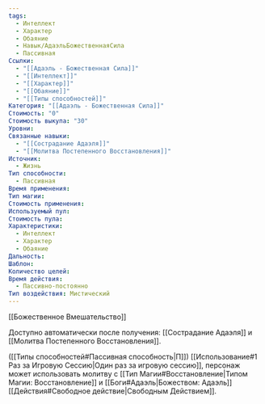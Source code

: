 ```yaml
---
tags:
  - Интеллект
  - Характер
  - Обаяние
  - Навык/АдаэльБожественнаяСила
  - Пассивная
Ссылки:
  - "[[Адаэль - Божественная Сила]]"
  - "[[Интеллект]]"
  - "[[Характер]]"
  - "[[Обаяние]]"
  - "[[Типы способностей]]"
Категория: "[[Адаэль - Божественная Сила]]"
Стоимость: "0"
Стоимость выкупа: "30"
Уровни: 
Связанные навыки:
  - "[[Сострадание Адаэля]]"
  - "[[Молитва Постепенного Восстановления]]"
Источник:
  - Жизнь
Тип способности:
  - Пассивная
Время применения: 
Тип магии: 
Стоимость применения: 
Используемый пул: 
Стоимость пула: 
Характеристики:
  - Интеллект
  - Характер
  - Обаяние
Дальность: 
Шаблон: 
Количество целей: 
Время действия:
  - Пассивно-постоянно
Тип воздействия: Мистический
---
```

[[Божественное Вмешательство]]

Доступно автоматически после получения: [[Сострадание Адаэля]] и [[Молитва Постепенного Восстановления]].

([[Типы способностей#Пассивная способность|П]]) [[Использование#1 Раз за Игровую Сессию|Один раз за игровую сессию]], персонаж может использовать молитву с [[Тип Магии#Восстановление|Типом Магии: Восстановление]] и [[Боги#Адаэль|Божеством: Адаэль]]
[[Действия#Свободное действие|Свободным Действием]]. 
